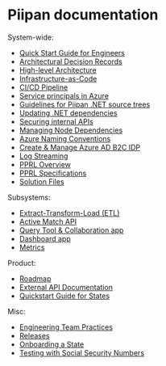 # Piipan documentation

System-wide:
* [Quick Start Guide for Engineers](./quick-start-guide-dev.md)
* [Architectural Decision Records](./adr)
* [High-level Architecture](./architecture.md)
* [Infrastructure-as-Code](./iac.md)
* [CI/CD Pipeline](./ci-cd.md)
* [Service principals in Azure](./service-principals.md)
* [Guidelines for Piipan .NET source trees](./source-guidelines.md)
* [Updating .NET dependencies](./update-deps.md)
* [Securing internal APIs](./securing-internal-apis.md)
* [Managing Node Dependencies](./node.md)
* [Azure Naming Conventions](./azure-naming-conventions.md)
* [Create & Manage Azure AD B2C IDP](./create-ad-b2c-idp.md)
* [Log Streaming](./log-streaming.md)
* [PPRL Overview](./pprl-plain.md)
* [PPRL Specifications](./pprl.md)
* [Solution Files](./solution-files.md)

Subsystems:
* [Extract-Transform-Load (ETL)](../etl/README.md)
* [Active Match API](../match/README.md)
* [Query Tool & Collaboration app](../query-tool/README.md)
* [Dashboard app](../dashboard/README.md)
* [Metrics](../metrics/README.md)

Product:
* [Roadmap](./roadmap.md)
* [External API Documentation](./openapi/generated)
* [Quickstart Guide for States](./quick-start-guide-states.md)

Misc:
* [Engineering Team Practices](./engineering-team-practices.md)
* [Releases](./releases.md)
* [Onboarding a State](./onboarding-a-state.md)
* [Testing with Social Security Numbers](./ssns.md)
